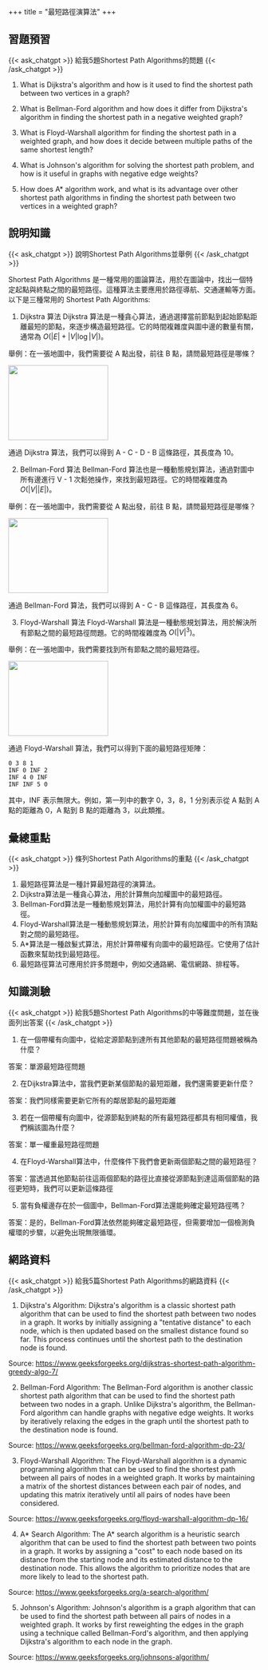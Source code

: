 +++
title = "最短路徑演算法"
+++
## 習題預習
{{< ask_chatgpt >}}
給我5題Shortest Path Algorithms的問題
{{< /ask_chatgpt >}}



1. What is Dijkstra's algorithm and how is it used to find the shortest path between two vertices in a graph?

2. What is Bellman-Ford algorithm and how does it differ from Dijkstra's algorithm in finding the shortest path in a negative weighted graph?

3. What is Floyd-Warshall algorithm for finding the shortest path in a weighted graph, and how does it decide between multiple paths of the same shortest length?

4. What is Johnson's algorithm for solving the shortest path problem, and how is it useful in graphs with negative edge weights?

5. How does A* algorithm work, and what is its advantage over other shortest path algorithms in finding the shortest path between two vertices in a weighted graph?   

## 說明知識
{{< ask_chatgpt >}}
說明Shortest Path Algorithms並舉例
{{< /ask_chatgpt >}}



Shortest Path Algorithms 是一種常用的圖論算法，用於在圖論中，找出一個特定起點與終點之間的最短路徑。這種算法主要應用於路徑導航、交通運輸等方面。以下是三種常用的 Shortest Path Algorithms:

1. Dijkstra 算法
Dijkstra 算法是一種貪心算法，通過選擇當前節點到起始節點距離最短的節點，來逐步構造最短路徑。它的時間複雜度與圖中邊的數量有關，通常為 $O(|E| + |V|\log|V|)$。

舉例：在一張地圖中，我們需要從 A 點出發，前往 B 點，請問最短路徑是哪條？

<img src="https://i.imgur.com/Z7v1zIC.png" width="200" height="150">

通過 Dijkstra 算法，我們可以得到 A - C - D - B 這條路徑，其長度為 10。

2. Bellman-Ford 算法
Bellman-Ford 算法也是一種動態規划算法，通過對圖中所有邊進行 V - 1 次鬆弛操作，來找到最短路徑。它的時間複雜度為 $O(|V||E|)$。

舉例：在一張地圖中，我們需要從 A 點出發，前往 B 點，請問最短路徑是哪條？

<img src="https://i.imgur.com/IjOojgn.png" width="200" height="150">

通過 Bellman-Ford 算法，我們可以得到 A - C - B 這條路徑，其長度為 6。

3. Floyd-Warshall 算法
Floyd-Warshall 算法是一種動態規划算法，用於解決所有節點之間的最短路徑問題。它的時間複雜度為 $O(|V|^3)$。

舉例：在一張地圖中，我們需要找到所有節點之間的最短路徑。

<img src="https://i.imgur.com/sy0W8Sc.png" width="200" height="150">

通過 Floyd-Warshall 算法，我們可以得到下面的最短路徑矩陣：

```
0 3 8 1
INF 0 INF 2
INF 4 0 INF
INF INF 5 0
```

其中，INF 表示無限大。例如，第一列中的數字 0，3，8，1 分別表示從 A 點到 A 點的距離為 0，A 點到 B 點的距離為 3，以此類推。   

## 彙總重點
{{< ask_chatgpt >}}
條列Shortest Path Algorithms的重點
{{< /ask_chatgpt >}}



1. 最短路徑算法是一種計算最短路徑的演算法。
2. Dijkstra算法是一種貪心算法，用於計算無向加權圖中的最短路徑。
3. Bellman-Ford算法是一種動態規划算法，用於計算有向加權圖中的最短路徑。
4. Floyd-Warshall算法是一種動態規划算法，用於計算有向加權圖中的所有頂點對之間的最短路徑。
5. A*算法是一種啟髮式算法，用於計算帶權有向圖中的最短路徑。它使用了估計函數來幫助找到最短路徑。
6. 最短路徑算法可應用於許多問題中，例如交通路網、電信網路、排程等。   

## 知識測驗
{{< ask_chatgpt >}}
給我5題Shortest Path Algorithms的中等難度問題，並在後面列出答案
{{< /ask_chatgpt >}}



1. 在一個帶權有向圖中，從給定源節點到達所有其他節點的最短路徑問題被稱為什麼？

答案：單源最短路徑問題

2. 在Dijkstra算法中，當我們更新某個節點的最短距離，我們還需要更新什麼？

答案：我們同樣需要更新它所有的鄰居節點的最短距離

3. 若在一個帶權有向圖中，從源節點到終點的所有最短路徑都具有相同權值，我們稱該圖為什麼？

答案：單一權重最短路徑問題

4. 在Floyd-Warshall算法中，什麼條件下我們會更新兩個節點之間的最短路徑？

答案：當透過其他節點前往這兩個節點的路徑比直接從源節點到達這兩個節點的路徑更短時，我們可以更新這條路徑

5. 當有負權邊存在於一個圖中，Bellman-Ford算法還能夠確定最短路徑嗎？

答案：是的，Bellman-Ford算法依然能夠確定最短路徑，但需要增加一個檢測負權環的步驟，以避免出現無限循環。   

## 網路資料
{{< ask_chatgpt >}}
給我5篇Shortest Path Algorithms的網路資料
{{< /ask_chatgpt >}}



1. Dijkstra's Algorithm: 
Dijkstra's algorithm is a classic shortest path algorithm that can be used to find the shortest path between two nodes in a graph. It works by initially assigning a "tentative distance" to each node, which is then updated based on the smallest distance found so far. This process continues until the shortest path to the destination node is found. 

Source: https://www.geeksforgeeks.org/dijkstras-shortest-path-algorithm-greedy-algo-7/

2. Bellman-Ford Algorithm: 
The Bellman-Ford algorithm is another classic shortest path algorithm that can be used to find the shortest path between two nodes in a graph. Unlike Dijkstra's algorithm, the Bellman-Ford algorithm can handle graphs with negative edge weights. It works by iteratively relaxing the edges in the graph until the shortest path to the destination node is found.

Source: https://www.geeksforgeeks.org/bellman-ford-algorithm-dp-23/

3. Floyd-Warshall Algorithm: 
The Floyd-Warshall algorithm is a dynamic programming algorithm that can be used to find the shortest path between all pairs of nodes in a weighted graph. It works by maintaining a matrix of the shortest distances between each pair of nodes, and updating this matrix iteratively until all pairs of nodes have been considered. 

Source: https://www.geeksforgeeks.org/floyd-warshall-algorithm-dp-16/

4. A* Search Algorithm: 
The A* search algorithm is a heuristic search algorithm that can be used to find the shortest path between two points in a graph. It works by assigning a "cost" to each node based on its distance from the starting node and its estimated distance to the destination node. This allows the algorithm to prioritize nodes that are more likely to lead to the shortest path. 

Source: https://www.geeksforgeeks.org/a-search-algorithm/

5. Johnson's Algorithm: 
Johnson's algorithm is a graph algorithm that can be used to find the shortest path between all pairs of nodes in a weighted graph. It works by first reweighting the edges in the graph using a technique called Bellman-Ford's algorithm, and then applying Dijkstra's algorithm to each node in the graph. 

Source: https://www.geeksforgeeks.org/johnsons-algorithm/   

